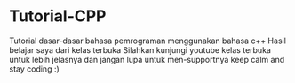 # Tutorial-CPP
Tutorial dasar-dasar bahasa pemrograman menggunakan bahasa c++
Hasil belajar saya dari kelas terbuka
Silahkan kunjungi youtube kelas terbuka untuk lebih jelasnya dan jangan lupa untuk men-supportnya
keep calm and stay coding :)
